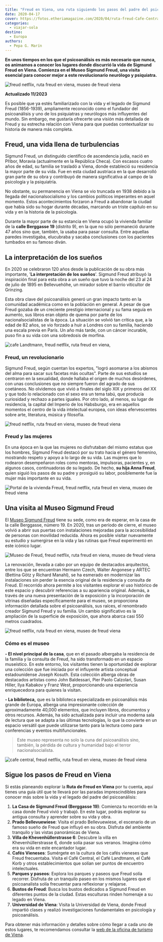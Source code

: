 ```yaml
---
title: "Freud en Viena, una ruta siguiendo los pasos del padre del psicoanálisis"
date: 2020-04-17
cover: https://fotos.etheriamagazine.com/2020/04/ruta-freud-Cafe-Central.jpg
categories: 
  - viajar-sola
destino: 
  - Europa
authors: 
  - Pepa G. Marín
---
```


**En unos tiempos en los que el psicoanálisis es más necesario que nunca, os animamos a 
conocer los lugares donde discurrió la vida de Sigmund Freud en Viena. Comienza en el 
Museo Sigmund Freud, una visita esencial para conocer mejor a este revolucionario 
neurólogo y psiquiatra.** 

![freud netflix, ruta freud en viena, museo de freud viena](https://fotos.etheriamagazine.com/2020/04/ruta-viena-Sigmund-Freud.jpg "Freud (1906): © Sigmund Freud Privatstiftung. Diván: © Gerald Zugmann. Entrada: © Florian Lierzer/ Sigmund Freud Foundation")

**Actualizado 11/2023** 

Es posible que ya estés familiarizado con la vida y el legado de Sigmund Freud 
(1856-1939), ampliamente reconocido como el fundador del psicoanálisis y uno de los 
psiquiatras y neurólogos más influyentes del mundo. Sin embargo, me gustaría ofrecerte 
una visión más detallada de Freud y su estrecha relación con Viena para que puedas 
contextualizar su historia de manera más completa. 

## Freud, una vida llena de turbulencias

Sigmund Freud, un distinguido científico de ascendencia judía, nació en Příbor, Moravia 
(actualmente en la República Checa). Con escasos cuatro años de edad, su familia se 
trasladó a Viena, donde estableció su residencia la mayor parte de su vida. Fue en esta 
ciudad austriaca en la que desarrolló gran parte de su obra y contribuyó de manera 
significativa al campo de la psicología y la psiquiatría. 

No obstante, su permanencia en Viena se vio truncada en 1938 debido a la llegada del 
nacionalsocialismo y los cambios políticos imperantes en aquel momento. Estos 
acontecimientos forzaron a Freud a abandonar la ciudad que había sido su hogar durante 
décadas, marcando un triste capítulo en su vida y en la historia de la psicología. 

Durante la mayor parte de su estancia en Viena ocupó la vivienda familiar de la **calle 
Berggasse 19** (distrito 9), en la que no sólo permaneció durante 47 años sino que, 
también, la usaba para pasar consulta. Entre aquellas paredes investigaba, elucubraba y 
sacaba conclusiones con los pacientes tumbados en su famoso diván. 

## La interpretación de los sueños

En 2020 se celebraron 120 años desde la publicación de su obra más importante, '**La 
interpretación de los sueños**'. Sigmund Freud atribuyó la inspiración final para esta 
obra a un sueño que tuvo la noche del 23 al 24 de julio de 1895 en Bellevuehöhe, un 
mirador sobre el barrio viticultor de Grinzing. 

Esta obra clave del psicoanálisis generó un gran impacto tanto en la comunidad académica 
como en la población en general. A pesar de que Freud gozaba de un creciente prestigio 
internacional y su fama seguía en aumento, sus libros eran objeto de quema por parte de 
los nacionalsocialistas de la época. La situación se volvió tan crítica que, a la edad 
de 82 años, se vio forzado a huir a Londres con su familia, haciendo una escala previa 
en París. Un año más tarde, con un cáncer incurable, puso fin a su vida con una 
sobredosis de morfina. 

![cafe Landtmann, freud netflix, ruta freud en viena,](https://fotos.etheriamagazine.com/2020/04/ruta-freud-Cafe-Landtmann.jpg "El Café Landtmann era uno de los favoritos de Freud.  © WienTourismus/Christian Stemper")

### Freud, un revolucionario

Sigmund Freud, según cuentan los expertos, "logró asomarse a los abismos del alma para 
sacar sus facetas más ocultas". Parte de sus estudios se centraron en la sexualidad, 
donde hallaba el origen de muchos desórdenes, con unas conclusiones que no siempre 
fueron del agrado de sus coetáneos. No olvidemos que vivió a finales del siglo XIX y 
primeros del XX y que todo lo relacionado con el sexo era un tema tabú, que producía 
curiosidad y rechazo a partes iguales. Por otro lado, al menos, su lugar de residencia, 
la capital del Imperio de los Habsburgo, era en aquellos momentos el centro de la vida 
intelectual europea, con ideas efervescentes sobre arte, literatura, música y filosofía. 

![freud netflix, ruta freud en viena, museo de freud viena](https://fotos.etheriamagazine.com/2020/04/Sigmund-Freud-1920.jpg "Freud (1920) y 'La interpretación de los sueños'. © Sigmund Freud Privatstiftung")

### Freud y las mujeres

En una época en la que las mujeres no disfrutaban del mismo estatus que los hombres, 
Sigmund Freud destacó por su trato hacia el género femenino, mostrando respeto y apoyo a 
lo largo de su vida. Las mujeres que lo rodearon desempeñaron roles como mentoras, 
impulsoras, pacientes y, en algunos casos, continuadoras de su legado. De hecho, **su 
hija Anna Freud**, quien siguió los pasos de su padre y prosiguió su labor, posiblemente 
fue la mujer más importante en su vida. 

![Portal de la vivienda Freud, freud netflix, ruta freud en viena, museo de freud viena](https://fotos.etheriamagazine.com/2020/04/ruta-freud-calle-berggasse.jpg "Portal de la vivienda y Museo de Freud. © Alexander Ch. Wulz/ Sigmund Freud Foundation")

## Una visita al Museo Sigmund Freud

El [Museo Sigmund Freud](https://www.freud-museum.at/en/) tiene su sede, como era de 
esperar, en la casa de la calle Berggasse, número 19. En 2020, tras un período de 
cierre, el museo volvió a abrir sus puertas con instalaciones mejoradas para la 
accesibilidad de personas con movilidad reducida. Ahora es posible visitar nuevamente su 
estudio y sumergirse en la vida y las rutinas que Freud experimentó en este icónico 
lugar. 

![Museo de Freud, freud netflix, ruta freud en viena, museo de freud viena](https://fotos.etheriamagazine.com/2020/04/ruta-freud-museo.jpg "Entrada del Museo de Freud. © Qucumber.at")

La renovación, llevada a cabo por un equipo de destacados arquitectos, entre los que se 
encuentran Hermann Czech, Walter Angonese y ARTEC (Bettina Götz y Richard Manahl), se ha 
esmerado en modernizar las instalaciones sin perder la esencia original de la residencia 
y consulta de Freud. El recorrido ahora permite a los visitantes explorar el uso 
histórico de este espacio y descubrir referencias a su apariencia original. Además, a 
través de una nueva presentación de la exposición y la incorporación de vitrinas 
diseñadas específicamente para el museo, se proporciona información detallada sobre el 
psicoanálisis, sus raíces, el renombrado creador Sigmund Freud y su familia. Un cambio 
significativo es la ampliación de la superficie de exposición, que ahora abarca casi 550 
metros cuadrados. 

![freud netflix, ruta freud en viena, museo de freud viena](https://fotos.etheriamagazine.com/2020/04/ruta-freud-sala-espera.jpg "Sala de espera de la consulta de Freud. © Qucumber.at")

### Cómo es el museo

**- El nivel principal de la casa**, que en el pasado albergaba la residencia de la 
familia y la consulta de Freud, ha sido transformado en un espacio museístico. En este 
entorno, los visitantes tienen la oportunidad de explorar una colección que fue iniciada 
por el influyente artista conceptual estadounidense Joseph Kosuth. Esta colección 
alberga obras de destacados artistas como John Baldessari, Pier Paolo Calzolari, Susan 
Hiller, Ilya Kabakov y Franz West, proporcionando una experiencia enriquecedora para 
quienes la visitan. 

**- La biblioteca,** que es la biblioteca especializada en psicoanálisis más grande de 
Europa, alberga una impresionante colección de aproximadamente 40,000 elementos, que 
incluyen libros, documentos y otros recursos. Además, ha sido actualizada para incluir 
una moderna sala de lectura que se adapta a las últimas tecnologías, lo que la convierte 
en un espacio versátil que puede utilizarse tanto para la lectura como para conferencias 
y eventos multifuncionales. 

> Este museo representa no solo la cuna del psicoanálisis sino, también, la pérdida de 
> cultura y humanidad bajo el terror nacionalsocialista. 

![cafe central, freud netflix, ruta freud en viena, museo de freud viena](https://fotos.etheriamagazine.com/2020/04/ruta-freud-Cafe-Central.jpg "Café Central. © WienTourismus/Christian Stemper")

## Sigue los pasos de Freud en Viena

Si estás planeando explorar la **Ruta de Freud en Viena** por tu cuenta, aquí tienes una 
guía útil que te llevará por las paradas imprescindibles para conocer más sobre la vida 
y el legado del padre del psicoanálisis: 

1. **La Casa de Sigmund Freud (Berggasse 19)**: Comienza tu recorrido en la casa donde Freud vivió y trabajó. En este lugar, podrás explorar su antigua consulta y aprender sobre su vida y obra.
2. **Prado Bellevuewiese**: Visita el prado Bellevuewiese, el escenario de un famoso sueño de Freud que influyó en su obra. Disfruta del ambiente tranquilo y las vistas panorámicas de Viena.
3. **Villa de Khevenhüllerstrasse 6**: Descubre la villa en Khevenhüllerstrasse 6, donde solía pasar sus veranos. Imagina cómo era su vida en este encantador lugar.
4. **Cafés Vieneses**: Sumérgete en la cultura de los cafés vieneses que Freud frecuentaba. Visita el Café Central, el Café Landtmann, el Café Korb y otros establecimientos que solían ser puntos de encuentro intelectuales.
5. **Parques y paseos**: Explora los parques y paseos que Freud solía recorrer. Disfruta de un tranquilo paseo en los mismos lugares que el psicoanalista solía frecuentar para reflexionar y relajarse.
6. **Bustos de Freud**: Busca los bustos dedicados a Sigmund Freud en diferentes puntos de la ciudad. Estas esculturas rinden homenaje a su legado en Viena.
7. **Universidad de Viena**: Visita la Universidad de Viena, donde Freud impartió clases y realizó investigaciones fundamentales en psicología y psicoanálisis.

Para obtener más información y detalles sobre cómo llegar a cada uno de estos lugares, 
te recomendamos consultar la [web de la oficina de turismo de 
Viena](http://www.wien.info).
